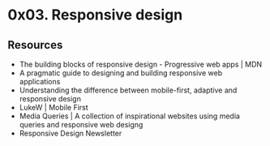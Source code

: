 # 0x03. Responsive design

## Resources

* The building blocks of responsive design - Progressive web apps | MDN
* A pragmatic guide to designing and building responsive web applications 
* Understanding the difference between mobile-first, adaptive and responsive design
* LukeW | Mobile First
* Media Queries | A collection of inspirational websites using media queries and responsive web designg
* Responsive Design Newsletter
